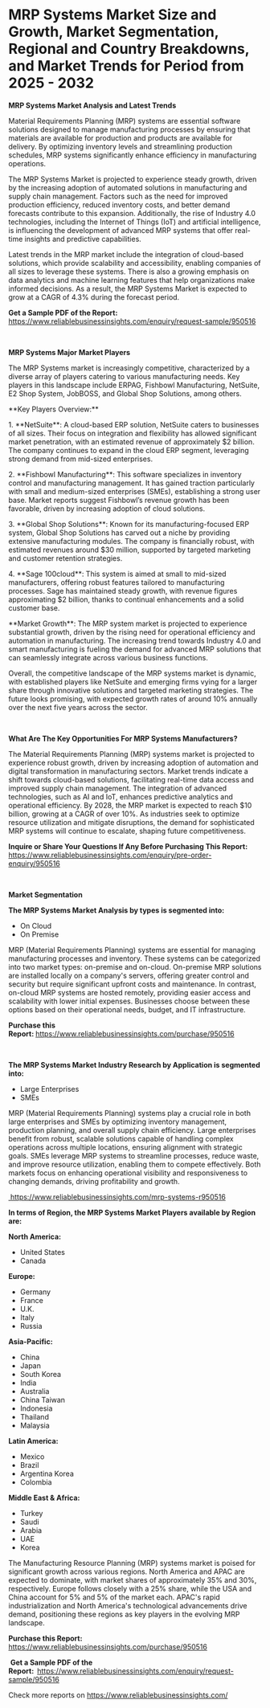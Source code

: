 <p><h1>MRP Systems Market Size and Growth, Market Segmentation, Regional and Country Breakdowns, and Market Trends for Period from 2025 -  2032</h1></p><p><strong>MRP Systems Market Analysis and Latest Trends</strong></p>
<p><p>Material Requirements Planning (MRP) systems are essential software solutions designed to manage manufacturing processes by ensuring that materials are available for production and products are available for delivery. By optimizing inventory levels and streamlining production schedules, MRP systems significantly enhance efficiency in manufacturing operations.</p><p>The MRP Systems Market is projected to experience steady growth, driven by the increasing adoption of automated solutions in manufacturing and supply chain management. Factors such as the need for improved production efficiency, reduced inventory costs, and better demand forecasts contribute to this expansion. Additionally, the rise of Industry 4.0 technologies, including the Internet of Things (IoT) and artificial intelligence, is influencing the development of advanced MRP systems that offer real-time insights and predictive capabilities.</p><p>Latest trends in the MRP market include the integration of cloud-based solutions, which provide scalability and accessibility, enabling companies of all sizes to leverage these systems. There is also a growing emphasis on data analytics and machine learning features that help organizations make informed decisions. As a result, the MRP Systems Market is expected to grow at a CAGR of 4.3% during the forecast period.</p></p>
<p><strong>Get a Sample PDF of the Report:&nbsp;</strong> <a href="https://www.reliablebusinessinsights.com/enquiry/request-sample/950516?utm_campaign=2774&utm_medium=2&utm_source=Github&utm_content=ia&utm_term=06032025&utm_id=mrp-systems">https://www.reliablebusinessinsights.com/enquiry/request-sample/950516</a></p>
<p>&nbsp;</p>
<p><strong>MRP Systems Major Market Players</strong></p>
<p><p>The MRP Systems market is increasingly competitive, characterized by a diverse array of players catering to various manufacturing needs. Key players in this landscape include ERPAG, Fishbowl Manufacturing, NetSuite, E2 Shop System, JobBOSS, and Global Shop Solutions, among others. </p><p>**Key Players Overview:**</p><p>1. **NetSuite**: A cloud-based ERP solution, NetSuite caters to businesses of all sizes. Their focus on integration and flexibility has allowed significant market penetration, with an estimated revenue of approximately $2 billion. The company continues to expand in the cloud ERP segment, leveraging strong demand from mid-sized enterprises.</p><p>2. **Fishbowl Manufacturing**: This software specializes in inventory control and manufacturing management. It has gained traction particularly with small and medium-sized enterprises (SMEs), establishing a strong user base. Market reports suggest Fishbowl’s revenue growth has been favorable, driven by increasing adoption of cloud solutions.</p><p>3. **Global Shop Solutions**: Known for its manufacturing-focused ERP system, Global Shop Solutions has carved out a niche by providing extensive manufacturing modules. The company is financially robust, with estimated revenues around $30 million, supported by targeted marketing and customer retention strategies.</p><p>4. **Sage 100cloud**: This system is aimed at small to mid-sized manufacturers, offering robust features tailored to manufacturing processes. Sage has maintained steady growth, with revenue figures approximating $2 billion, thanks to continual enhancements and a solid customer base.</p><p>**Market Growth**: The MRP system market is projected to experience substantial growth, driven by the rising need for operational efficiency and automation in manufacturing. The increasing trend towards Industry 4.0 and smart manufacturing is fueling the demand for advanced MRP solutions that can seamlessly integrate across various business functions.</p><p>Overall, the competitive landscape of the MRP systems market is dynamic, with established players like NetSuite and emerging firms vying for a larger share through innovative solutions and targeted marketing strategies. The future looks promising, with expected growth rates of around 10% annually over the next five years across the sector.</p></p>
<p>&nbsp;</p>
<p><strong>What Are The Key Opportunities For MRP Systems Manufacturers?</strong></p>
<p><p>The Material Requirements Planning (MRP) systems market is projected to experience robust growth, driven by increasing adoption of automation and digital transformation in manufacturing sectors. Market trends indicate a shift towards cloud-based solutions, facilitating real-time data access and improved supply chain management. The integration of advanced technologies, such as AI and IoT, enhances predictive analytics and operational efficiency. By 2028, the MRP market is expected to reach $10 billion, growing at a CAGR of over 10%. As industries seek to optimize resource utilization and mitigate disruptions, the demand for sophisticated MRP systems will continue to escalate, shaping future competitiveness.</p></p>
<p><strong>Inquire or Share Your Questions If Any Before Purchasing This Report:</strong> <a href="https://www.reliablebusinessinsights.com/enquiry/pre-order-enquiry/950516?utm_campaign=2774&utm_medium=2&utm_source=Github&utm_content=ia&utm_term=06032025&utm_id=mrp-systems">https://www.reliablebusinessinsights.com/enquiry/pre-order-enquiry/950516</a></p>
<p>&nbsp;</p>
<p><strong>Market Segmentation</strong></p>
<p><strong>The MRP Systems Market Analysis by types is segmented into:</strong></p>
<p><ul><li>On Cloud</li><li>On Premise</li></ul></p>
<p><p>MRP (Material Requirements Planning) systems are essential for managing manufacturing processes and inventory. These systems can be categorized into two market types: on-premise and on-cloud. On-premise MRP solutions are installed locally on a company's servers, offering greater control and security but require significant upfront costs and maintenance. In contrast, on-cloud MRP systems are hosted remotely, providing easier access and scalability with lower initial expenses. Businesses choose between these options based on their operational needs, budget, and IT infrastructure.</p></p>
<p><strong>Purchase this Report:&nbsp;</strong><a href="https://www.reliablebusinessinsights.com/purchase/950516?utm_campaign=2774&utm_medium=2&utm_source=Github&utm_content=ia&utm_term=06032025&utm_id=mrp-systems">https://www.reliablebusinessinsights.com/purchase/950516</a></p>
<p>&nbsp;</p>
<p><strong>The MRP Systems Market Industry Research by Application is segmented into:</strong></p>
<p><ul><li>Large Enterprises</li><li>SMEs</li></ul></p>
<p><p>MRP (Material Requirements Planning) systems play a crucial role in both large enterprises and SMEs by optimizing inventory management, production planning, and overall supply chain efficiency. Large enterprises benefit from robust, scalable solutions capable of handling complex operations across multiple locations, ensuring alignment with strategic goals. SMEs leverage MRP systems to streamline processes, reduce waste, and improve resource utilization, enabling them to compete effectively. Both markets focus on enhancing operational visibility and responsiveness to changing demands, driving profitability and growth.</p></p>
<p><a href="https://www.reliablebusinessinsights.com/mrp-systems-r950516?utm_campaign=2774&utm_medium=2&utm_source=Github&utm_content=ia&utm_term=06032025&utm_id=mrp-systems">&nbsp;https://www.reliablebusinessinsights.com/mrp-systems-r950516</a></p>
<p><strong>In terms of Region, the MRP Systems Market Players available by Region are:</strong></p>
<p>
    <p> <strong> North America: </strong>
        <ul>
            <li>United States</li>
            <li>Canada</li>
        </ul>
        </p> 
    <p> <strong> Europe: </strong>
        <ul>
            <li>Germany</li>
            <li>France</li>
            <li>U.K.</li>
            <li>Italy</li>
            <li>Russia</li>
        </ul>
        </p> 
    <p> <strong> Asia-Pacific: </strong>
        <ul>
            <li>China</li>
            <li>Japan</li>
            <li>South Korea</li>
            <li>India</li>
            <li>Australia</li>
            <li>China Taiwan</li>
            <li>Indonesia</li>
            <li>Thailand</li>
            <li>Malaysia</li>
        </ul>
        </p> 
    <p> <strong> Latin America: </strong>
        <ul>
            <li>Mexico</li>
            <li>Brazil</li>
            <li>Argentina Korea</li>
            <li>Colombia</li>
        </ul>
        </p> 
    <p> <strong> Middle East & Africa: </strong>
        <ul>
            <li>Turkey</li>
            <li>Saudi</li>
            <li>Arabia</li>
            <li>UAE</li>
            <li>Korea</li>
        </ul>
    </p>
    </p>
<p><p>The Manufacturing Resource Planning (MRP) systems market is poised for significant growth across various regions. North America and APAC are expected to dominate, with market shares of approximately 35% and 30%, respectively. Europe follows closely with a 25% share, while the USA and China account for 5% and 5% of the market each. APAC's rapid industrialization and North America's technological advancements drive demand, positioning these regions as key players in the evolving MRP landscape.</p></p>
<p><strong>Purchase this Report: </strong><a href="https://www.reliablebusinessinsights.com/purchase/950516?utm_campaign=2774&utm_medium=2&utm_source=Github&utm_content=ia&utm_term=06032025&utm_id=mrp-systems">https://www.reliablebusinessinsights.com/purchase/950516</a></p>
<p>&nbsp;<strong>Get a Sample PDF of the Report:&nbsp;&nbsp;</strong><a href="https://www.reliablebusinessinsights.com/enquiry/request-sample/950516?utm_campaign=2774&utm_medium=2&utm_source=Github&utm_content=ia&utm_term=06032025&utm_id=mrp-systems">https://www.reliablebusinessinsights.com/enquiry/request-sample/950516</a></p>
<p><strong></strong></p>
<p>Check more reports on <a href="https://www.reliablebusinessinsights.com/?utm_campaign=2774&utm_medium=2&utm_source=Github&utm_content=ia&utm_term=06032025&utm_id=mrp-systems">https://www.reliablebusinessinsights.com/</a></p>